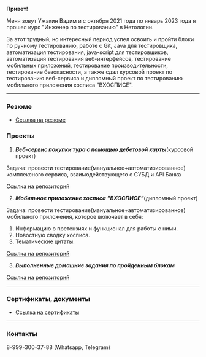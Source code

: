 **Привет!**

Меня зовут Ужакин Вадим и c октября 2021 года по январь 2023 года я прошел курс "Инженер по тестированию" в Нетологии.

За этот трудный, но интересный период успел освоить и пройти блоки по ручному тестированию, работе с Git, Java для тестировщика, автоматизация тестирования, java-script для тестировщиков, автоматизация тестирования веб-интерфейсов, тестирование мобильных приложений, тестирование производительности, тестирование безопасности, а также сдал курсовой проект по тестированию веб-сервиса и дипломный проект по тестированию мобильного приложения хосписа "ВХОСПИСЕ".

***
### **Резюме**

- [Ссылка на резюме](https://github.com/Vavlauz/Resume/tree/master/docs)


### **Проекты**

1. ***Веб-сервис покупки тура с помощью дебетовой карты***(курсовой проект)

Задача: провести тестирование(мануальное+автоматизированное) комплексного сервиса, взаимодействующего с СУБД и API Банка

[Ссылка на репозиторий](https://github.com/Vavlauz/Diploma2)

2. ***Мобильное приложение хосписа "ВХОСПИСЕ"***(дипломный проект)

Задача: провести тестирование(мануальное+автоматизированное) мобильного приложения, которое включает в себя:

1. Информацию о претензиях и функционал для работы с ними.
2. Новостную сводку хосписа.
3. Тематические цитаты.

[Ссылка на репозиторий](https://github.com/Vavlauz/Diploma_Mobile_Hospice)
	
3. ***Выполненные домашние задания по пройденным блокам***

[Ссылка на репозиторий](https://github.com/Vavlauz?tab=repositories)

***
### **Сертификаты, документы**

- [Ссылка на сертификаты](https://github.com/Vavlauz/Resume/tree/master/certificates)


***
### **Контакты**

8-999-300-37-88 (Whatsapp, Telegram)


